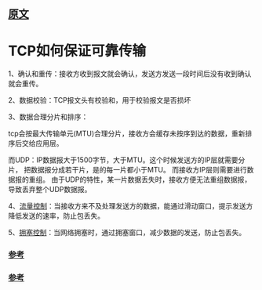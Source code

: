 
## [原文](https://blog.csdn.net/xiaxzhou/article/details/78014047)

# TCP如何保证可靠传输


1、确认和重传：接收方收到报文就会确认，发送方发送一段时间后没有收到确认就会重传。

2、数据校验：TCP报文头有校验和，用于校验报文是否损坏

3、数据合理分片和排序：

tcp会按最大传输单元(MTU)合理分片，接收方会缓存未按序到达的数据，重新排序后交给应用层。

而UDP：IP数据报大于1500字节，大于MTU。这个时候发送方的IP层就需要分片，
把数据报分成若干片，是的每一片都小于MTU。
而接收方IP层则需要进行数据报的重组。
由于UDP的特性，某一片数据丢失时，接收方便无法重组数据报，导致丢弃整个UDP数据报。

4、[流量控制](TCP%20的那些事儿【coolshell.com】/6_TCP滑动窗口和流控-易懂.md)：当接收方来不及处理发送方的数据，能通过滑动窗口，提示发送方降低发送的速率，防止包丢失。

5、[拥塞控制](TCP%20的那些事儿【coolshell.com】/7_TCP的拥塞控制-易懂.md)：当网络拥塞时，通过拥塞窗口，减少数据的发送，防止包丢失。
 
 
 ### [参考](http://www.cnblogs.com/wzyxidian/p/5896456.html)
 
 ### [参考](https://blog.csdn.net/shawjan/article/details/45117945)